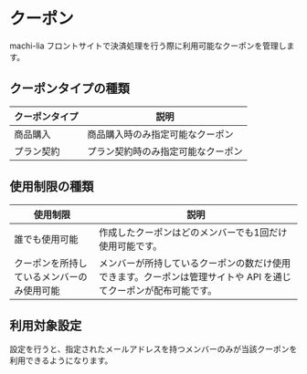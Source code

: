 # クーポン

machi-lia フロントサイトで決済処理を行う際に利用可能なクーポンを管理します。

## クーポンタイプの種類

| クーポンタイプ | 説明 |
| ----------- | ---- |
| 商品購入 | 商品購入時のみ指定可能なクーポン |
| プラン契約 | プラン契約時のみ指定可能なクーポン |

## 使用制限の種類

| 使用制限 | 説明 |
| ----------- | ---- |
| 誰でも使用可能 | 作成したクーポンはどのメンバーでも1回だけ使用可能です。 |
| クーポンを所持しているメンバーのみ使用可能 | メンバーが所持しているクーポンの数だけ使用できます。クーポンは管理サイトや API を通じてクーポンが配布可能です。 |

## 利用対象設定

設定を行うと、指定されたメールアドレスを持つメンバーのみが当該クーポンを利用できるようになります。
